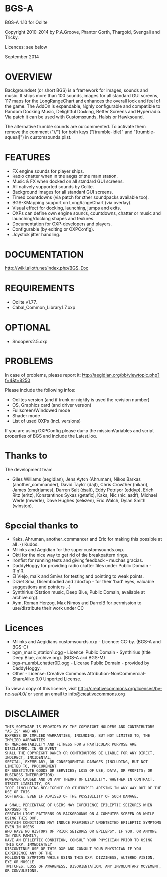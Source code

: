 # BGS-A
BGS-A 1.10 for Oolite

Copyright 2010-2014 by P.A.Groove, Phantor Gorth, Thargoid, Svengali and Tricky.

Licences: see below

September 2014

# OVERVIEW
Backgroundset (or short BGS) is a framework for images, sounds and music. It ships more than 100 sounds, images for all
standard GUI screens, 117 maps for the LongRangeChart and enhances the overall look and feel of the game. The AddOn is
expandable, highly configurable and compatible to Random Docking Music, Delightful Docking, Better Screens and
Hyperradio. Via patch it can be used with Customsounds, Halsis or Hawksound.

The alternative trumble sounds are outcommented. To activate them remove the comment ("//") for both keys
("[trumble-idle]" and "[trumble-squeal]") in customsounds.plist.

# FEATURES
- FX engine sounds for player ships.
- Radio chatter when in the aegis of the main station.
- Music & FX when docked on all standard GUI screens.
- All natively supported sounds by Oolite.
- Background images for all standard GUI screens.
- Timed countdowns (via patch for other soundpacks available too).
- BGS-XMapping support on LongRangeChart (via overlay).
- Visual effect for docking, launching, jumps and exits.
- OXPs can define own engine sounds, countdowns, chatter or music
  and launching/docking shapes and textures.
- Documentation for OXP-developers and players.
- Configurable (by editing or OXPConfig).
- Joystick jitter handling.

# DOCUMENTATION
http://wiki.alioth.net/index.php/BGS_Doc

# REQUIREMENTS
- Oolite v1.77.
- Cabal_Common_Library1.7.oxp

# OPTIONAL
- Snoopers2.5.oxp

# PROBLEMS
In case of problems, please report it: http://aegidian.org/bb/viewtopic.php?f=4&t=8250

Please include the following infos:
- Oolites version (and if trunk or nightly is used the revision number)
- OS, Graphics card (and driver version)
- Fullscreen/Windowed mode
- Shader mode
- List of used OXPs (incl. versions)

If you are using OXPConfig please dump the missionVariables and script properties of BGS and include the Latest.log.

# Thanks to
The development team
- Giles Williams (aegidian), Jens Ayton (Ahruman), Nikos Barkas (another_commander), David Taylor (dajt), Chris Crowther (hikari), James (cmdrjames), Darren Salt (dsalt), Eddy Petrişor (eddyp), Erich Ritz (eritz), Konstantinos Sykas (getafix),  Kaks, Nic (nic_asdf), Michael Werle (mwerle), Dave Hughes (selezen), Eric Walch, Dylan Smith (winston).

# Special thanks to
- Kaks, Ahruman, another_commander and Eric for making this possible at all .-) Kudos.
- Milinks and Aegidian for the super customsounds.oxp.
- Okti for the nice way to get rid of the breakpattern rings.
- Ironfist for running tests and giving feedback - muchas gracias.
- DaddyHoggy for providing radio chatter files under Public Domain - R'n'R.
- El Viejo, maik and Smivs for testing and pointing to weak points.
- Diziet Sma, Disembodied and zdoofop - for their 'bad' eyes, valuable suggestions and pointers .-)
- Synthirius (Station music, Deep Blue, Public Domain, available at archive.org).
- Aym, Roman Herzog, Max Nimos and DarrelB for permission to use/distribute their work under CC.

# Licences
- Milinks and Aegidians customsounds.oxp - Licence: CC-by. (BGS-A and BGS-C)
- bgm_music_station1.ogg - Licence: Public Domain - Synthirius (title Deep Blue, archive.org). (BGS-A and BGS-M)
- bgs-m_ambi_chatter0D.ogg - License Public Domain - provided by DaddyHoggy.
- Other - License: Creative Commons Attribution-NonCommercial-ShareAlike 3.0 Unported License.

To view a copy of this license, visit http://creativecommons.org/licenses/by-nc-sa/4.0/
or send an email to info@creativecommons.org

# DISCLAIMER
```
THIS SOFTWARE IS PROVIDED BY THE COPYRIGHT HOLDERS AND CONTRIBUTORS "AS IS" AND ANY
EXPRESS OR IMPLIED WARRANTIES, INCLUDING, BUT NOT LIMITED TO, THE IMPLIED WARRANTIES
OF MERCHANTABILITY AND FITNESS FOR A PARTICULAR PURPOSE ARE DISCLAIMED. IN NO EVENT
SHALL THE COPYRIGHT OWNER OR CONTRIBUTORS BE LIABLE FOR ANY DIRECT, INDIRECT, INCIDENTAL,
SPECIAL, EXEMPLARY, OR CONSEQUENTIAL DAMAGES (INCLUDING, BUT NOT LIMITED TO, PROCUREMENT
OF SUBSTITUTE GOODS OR SERVICES; LOSS OF USE, DATA, OR PROFITS; OR BUSINESS INTERRUPTION)
HOWEVER CAUSED AND ON ANY THEORY OF LIABILITY, WHETHER IN CONTRACT, STRICT LIABILITY, OR
TORT (INCLUDING NEGLIGENCE OR OTHERWISE) ARISING IN ANY WAY OUT OF THE USE OF THIS
SOFTWARE, EVEN IF ADVISED OF THE POSSIBILITY OF SUCH DAMAGE.

A SMALL PERCENTAGE OF USERS MAY EXPERIENCE EPILEPTIC SEIZURES WHEN EXPOSED TO
CERTAIN LIGHT PATTERNS OR BACKGROUNDS ON A COMPUTER SCREEN OR WHILE USING THIS OXP.
CERTAIN CONDITIONS MAY INDUCE PREVIOUSLY UNDETECTED EPILEPTIC SYMPTOMS EVEN IN USERS
WHO HAVE NO HISTORY OF PRIOR SEIZURES OR EPILEPSY. IF YOU, OR ANYONE IN YOUR FAMILY,
HAVE AN EPILEPTIC CONDITION, CONSULT YOUR PHYSICIAN PRIOR TO USING THIS OXP. IMMEDIATELY
DISCONTINUE USE OF THIS OXP AND CONSULT YOUR PHYSICIAN IF YOU EXPERIENCE ANY OF THE
FOLLOWING SYMPTOMS WHILE USING THIS OXP: DIZZINESS, ALTERED VISION, EYE OR MUSCLE
TWITCHES, LOSS OF AWARENESS, DISORIENTATION, ANY INVOLUNTARY MOVEMENT, OR CONVULSIONS.
```
